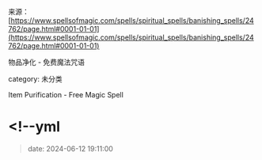 来源：[https://www.spellsofmagic.com/spells/spiritual_spells/banishing_spells/24762/page.html#0001-01-01](https://www.spellsofmagic.com/spells/spiritual_spells/banishing_spells/24762/page.html#0001-01-01)

物品净化 - 免费魔法咒语

category: 未分类

Item Purification - Free Magic Spell

# <!--yml

> date: 2024-06-12 19:11:00
